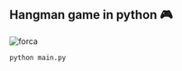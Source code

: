 ## Hangman game in python :video_game: 
![forca](https://user-images.githubusercontent.com/55309160/91337523-da872280-e7a9-11ea-8dd7-1d6992bc40e5.PNG)

    python main.py
